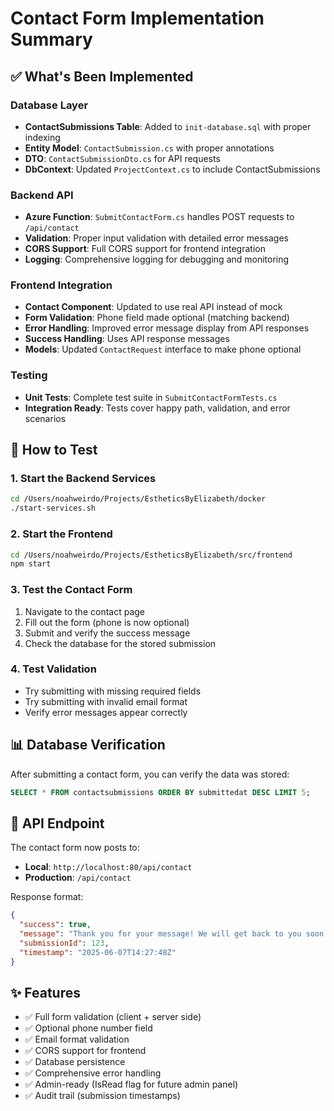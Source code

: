 # Contact Form Implementation Summary

## ✅ What's Been Implemented

### Database Layer
- **ContactSubmissions Table**: Added to `init-database.sql` with proper indexing
- **Entity Model**: `ContactSubmission.cs` with proper annotations
- **DTO**: `ContactSubmissionDto.cs` for API requests
- **DbContext**: Updated `ProjectContext.cs` to include ContactSubmissions

### Backend API
- **Azure Function**: `SubmitContactForm.cs` handles POST requests to `/api/contact`
- **Validation**: Proper input validation with detailed error messages
- **CORS Support**: Full CORS support for frontend integration
- **Logging**: Comprehensive logging for debugging and monitoring

### Frontend Integration
- **Contact Component**: Updated to use real API instead of mock
- **Form Validation**: Phone field made optional (matching backend)
- **Error Handling**: Improved error message display from API responses
- **Success Handling**: Uses API response messages
- **Models**: Updated `ContactRequest` interface to make phone optional

### Testing
- **Unit Tests**: Complete test suite in `SubmitContactFormTests.cs`
- **Integration Ready**: Tests cover happy path, validation, and error scenarios

## 🚀 How to Test

### 1. Start the Backend Services
```bash
cd /Users/noahweirdo/Projects/EstheticsByElizabeth/docker
./start-services.sh
```

### 2. Start the Frontend
```bash
cd /Users/noahweirdo/Projects/EstheticsByElizabeth/src/frontend
npm start
```

### 3. Test the Contact Form
1. Navigate to the contact page
2. Fill out the form (phone is now optional)
3. Submit and verify the success message
4. Check the database for the stored submission

### 4. Test Validation
- Try submitting with missing required fields
- Try submitting with invalid email format
- Verify error messages appear correctly

## 📊 Database Verification

After submitting a contact form, you can verify the data was stored:

```sql
SELECT * FROM contactsubmissions ORDER BY submittedat DESC LIMIT 5;
```

## 🔄 API Endpoint

The contact form now posts to:
- **Local**: `http://localhost:80/api/contact`
- **Production**: `/api/contact`

Response format:
```json
{
  "success": true,
  "message": "Thank you for your message! We will get back to you soon.",
  "submissionId": 123,
  "timestamp": "2025-06-07T14:27:48Z"
}
```

## ✨ Features

- ✅ Full form validation (client + server side)
- ✅ Optional phone number field
- ✅ Email format validation
- ✅ CORS support for frontend
- ✅ Database persistence
- ✅ Comprehensive error handling
- ✅ Admin-ready (IsRead flag for future admin panel)
- ✅ Audit trail (submission timestamps)
